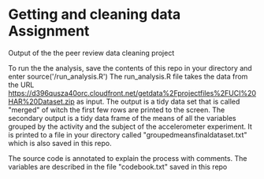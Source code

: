 # Getting and cleaning data Assignment
Output of the the peer review data cleaning project

To run the the analysis, save the contents of this repo in your directory and enter source('<directory>/run_analysis.R')
The run_analysis.R file takes the data from the URL https://d396qusza40orc.cloudfront.net/getdata%2Fprojectfiles%2FUCI%20HAR%20Dataset.zip as input.
The output is a tidy data set that is called "merged" of witch the first few rows are printed to the screen. 
The secondary output is a tidy data frame of the means of all the variables grouped by the activity and the subject of the accelerometer experiment. It is printed to a file in your directory called "groupedmeansfinaldataset.txt" which is also saved in this repo.

The source code is annotated to explain the process with comments. The variables are described in the file "codebook.txt" saved in this repo
